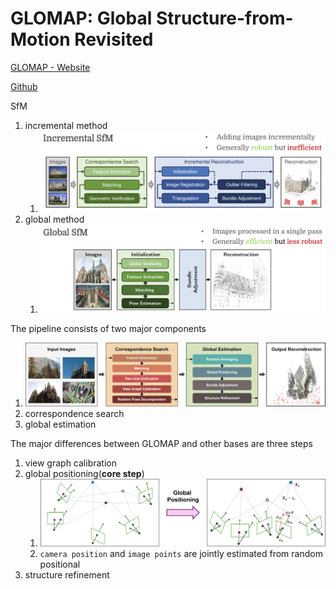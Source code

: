 # GLOMAP: Global Structure-from-Motion Revisited

[GLOMAP - Website](https://lpanaf.github.io/eccv24_glomap/)

[Github](https://github.com/colmap/glomap)

SfM
1. incremental method
   1. <img src="Pics/sfm001.png" width=700>
2. global method
   1. <img src="Pics/sfm002.png" width=700>




The pipeline consists of two major components
1. <img src="Pics/glomap001.png" width=900>
2. correspondence search
3. global estimation

The major differences between GLOMAP and other bases are three steps
1. view graph calibration
2. global positioning(**core step**)
   1. <img src="Pics/glomap002.png" width=900>
   2. `camera position` and `image points` are jointly estimated from random positional
3. structure refinement


